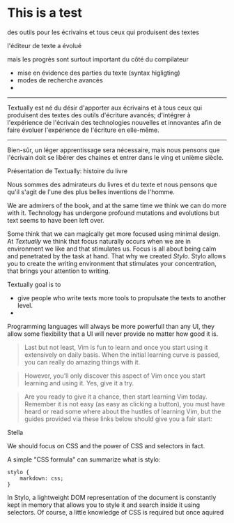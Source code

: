 
# This is a test


des outils pour les écrivains et tous ceux qui produisent des textes 

l'éditeur de texte a évolué  

mais les progrès sont surtout important du côté du compilateur 
 - mise en évidence des parties du texte (syntax higligting)
 - modes de recherche avancés 
 -   


---------------------

Textually est né du désir d'apporter aux écrivains et à tous ceux qui produisent des textes des outils d'écriture avancés; d'intégrer à l'expérience de l'écrivain des technologies nouvelles et innovantes afin de faire évoluer l'expérience de l'écriture en elle-même.    



----------------------


Bien-sûr, un léger apprentissage sera nécessaire, mais nous pensons que l'écrivain doit se libérer des chaines et entrer dans le ving et unième siècle. 






Présentation de Textually: histoire du livre 


Nous sommes des admirateurs du livres et du texte et nous pensons que qu'il s'agit de l'une des plus belles inventions de l'homme. 






We are admirers of the book, and at the same time we think we can do more with it. Technology has undergone profound mutations and evolutions but text seems to have been left over.   





Some think that we can magically get more focused using minimal design. At _Textually_ we think that focus naturally occurs when we are in environment we like and that stimulates us. Focus is all about being calm and penetrated by the task at hand. That why we created _Stylo_. Stylo allows you to create the writing environment that stimulates your concentration, that brings your attention to writing. 
 
Textually goal is to 
- give people who write texts more tools to propulsate the texts to another level. 
- 

Programming languages will always be more powerfull than any UI, they allow some flexibility that a UI will never provide no matter how good it is.  

> Last but not least, Vim is fun to learn and once you start using it extensively on daily basis. When the initial learning curve is passed, you can really do amazing things with it.

> However, you’ll only discover this aspect of Vim once you start learning and using it. Yes, give it a try.

> Are you ready to give it a chance, then start learning Vim today. Remember it is not easy (as easy as clicking a button), you must have heard or read some where about the hustles of learning Vim, but the guides provided via these links below should give you a fair start:



Stella 

We should focus on CSS and the power of CSS and selectors in fact. 


A simple "CSS formula" can summarize what is stylo: 

```
stylo {
	markdown: css;
}
```

In Stylo, a lightweight DOM representation of the document is constantly kept in memory that allows you to style it and search inside it using selectors. Of course, a little knowledge of CSS is required but once aquired  







